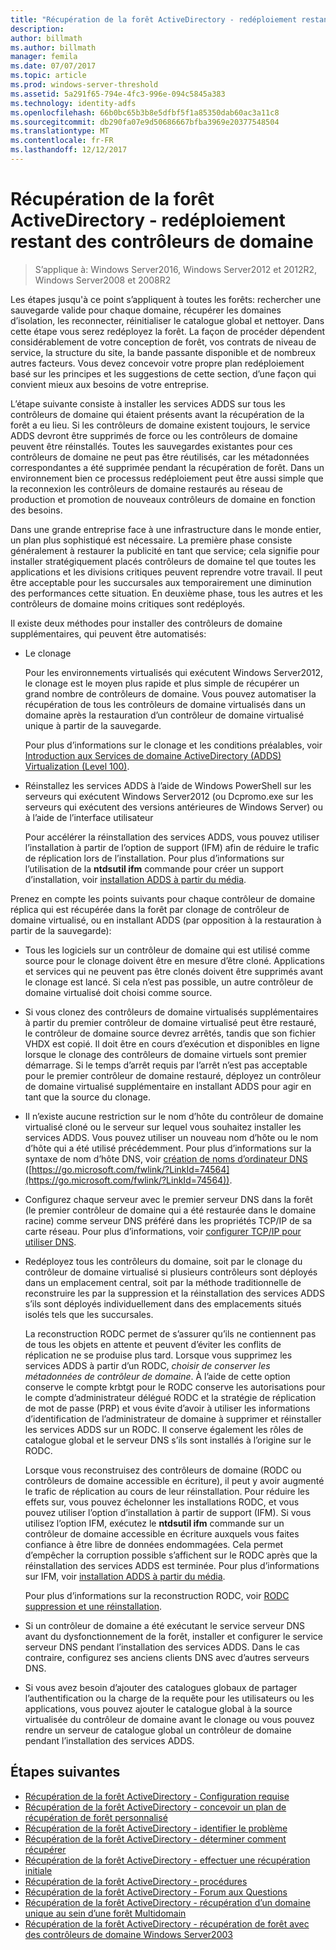 ```yaml
---
title: "Récupération de la forêt ActiveDirectory - redéploiement restant des contrôleurs de domaine"
description: 
author: billmath
ms.author: billmath
manager: femila
ms.date: 07/07/2017
ms.topic: article
ms.prod: windows-server-threshold
ms.assetid: 5a291f65-794e-4fc3-996e-094c5845a383
ms.technology: identity-adfs
ms.openlocfilehash: 66b0bc65b3b8e5dfbf5f1a85350dab60ac3a11c8
ms.sourcegitcommit: db290fa07e9d50686667bfba3969e20377548504
ms.translationtype: MT
ms.contentlocale: fr-FR
ms.lasthandoff: 12/12/2017
---
```

# <a name="ad-forest-recovery---redeploy-remaining-dcs"></a>Récupération de la forêt ActiveDirectory - redéploiement restant des contrôleurs de domaine

>S’applique à: Windows Server2016, Windows Server2012 et 2012R2, Windows Server2008 et 2008R2

 Les étapes jusqu'à ce point s’appliquent à toutes les forêts: rechercher une sauvegarde valide pour chaque domaine, récupérer les domaines d’isolation, les reconnecter, réinitialiser le catalogue global et nettoyer. Dans cette étape vous serez redéployez la forêt. La façon de procéder dépendent considérablement de votre conception de forêt, vos contrats de niveau de service, la structure du site, la bande passante disponible et de nombreux autres facteurs. Vous devez concevoir votre propre plan redéploiement basé sur les principes et les suggestions de cette section, d’une façon qui convient mieux aux besoins de votre entreprise.  
  
 L’étape suivante consiste à installer les services ADDS sur tous les contrôleurs de domaine qui étaient présents avant la récupération de la forêt a eu lieu. Si les contrôleurs de domaine existent toujours, le service ADDS devront être supprimés de force ou les contrôleurs de domaine peuvent être réinstallés. Toutes les sauvegardes existantes pour ces contrôleurs de domaine ne peut pas être réutilisés, car les métadonnées correspondantes a été supprimée pendant la récupération de forêt. Dans un environnement bien ce processus redéploiement peut être aussi simple que la reconnexion les contrôleurs de domaine restaurés au réseau de production et promotion de nouveaux contrôleurs de domaine en fonction des besoins.  
  
 Dans une grande entreprise face à une infrastructure dans le monde entier, un plan plus sophistiqué est nécessaire. La première phase consiste généralement à restaurer la publicité en tant que service; cela signifie pour installer stratégiquement placés contrôleurs de domaine tel que toutes les applications et les divisions critiques peuvent reprendre votre travail. Il peut être acceptable pour les succursales aux temporairement une diminution des performances cette situation. En deuxième phase, tous les autres et les contrôleurs de domaine moins critiques sont redéployés.  
  
 Il existe deux méthodes pour installer des contrôleurs de domaine supplémentaires, qui peuvent être automatisés:  
  
-   Le clonage  
  
     Pour les environnements virtualisés qui exécutent Windows Server2012, le clonage est le moyen plus rapide et plus simple de récupérer un grand nombre de contrôleurs de domaine. Vous pouvez automatiser la récupération de tous les contrôleurs de domaine virtualisés dans un domaine après la restauration d’un contrôleur de domaine virtualisé unique à partir de la sauvegarde.  
  
     Pour plus d’informations sur le clonage et les conditions préalables, voir [Introduction aux Services de domaine ActiveDirectory (ADDS) Virtualization (Level 100)](https://technet.microsoft.com/library/hh831734.aspx).  
  
-   Réinstallez les services ADDS à l’aide de Windows PowerShell sur les serveurs qui exécutent Windows Server2012 (ou Dcpromo.exe sur les serveurs qui exécutent des versions antérieures de Windows Server) ou à l’aide de l’interface utilisateur  
  
     Pour accélérer la réinstallation des services ADDS, vous pouvez utiliser l’installation à partir de l’option de support (IFM) afin de réduire le trafic de réplication lors de l’installation. Pour plus d’informations sur l’utilisation de la **ntdsutil ifm** commande pour créer un support d’installation, voir [installation ADDS à partir du média](https://technet.microsoft.com/library/cc770654\(WS.10\).aspx).  
  
 Prenez en compte les points suivants pour chaque contrôleur de domaine réplica qui est récupérée dans la forêt par clonage de contrôleur de domaine virtualisé, ou en installant ADDS (par opposition à la restauration à partir de la sauvegarde):  
  
-   Tous les logiciels sur un contrôleur de domaine qui est utilisé comme source pour le clonage doivent être en mesure d’être cloné. Applications et services qui ne peuvent pas être clonés doivent être supprimés avant le clonage est lancé. Si cela n’est pas possible, un autre contrôleur de domaine virtualisé doit choisi comme source.  
  
-   Si vous clonez des contrôleurs de domaine virtualisés supplémentaires à partir du premier contrôleur de domaine virtualisé peut être restauré, le contrôleur de domaine source devrez arrêtés, tandis que son fichier VHDX est copié. Il doit être en cours d’exécution et disponibles en ligne lorsque le clonage des contrôleurs de domaine virtuels sont premier démarrage. Si le temps d’arrêt requis par l’arrêt n’est pas acceptable pour le premier contrôleur de domaine restauré, déployez un contrôleur de domaine virtualisé supplémentaire en installant ADDS pour agir en tant que la source du clonage.  
  
-   Il n’existe aucune restriction sur le nom d’hôte du contrôleur de domaine virtualisé cloné ou le serveur sur lequel vous souhaitez installer les services ADDS. Vous pouvez utiliser un nouveau nom d’hôte ou le nom d’hôte qui a été utilisé précédemment. Pour plus d’informations sur la syntaxe de nom d’hôte DNS, voir [création de noms d’ordinateur DNS](https://technet.microsoft.com/library/cc785282.aspx) ([https://go.microsoft.com/fwlink/?LinkId=74564](https://go.microsoft.com/fwlink/?LinkId=74564)).  
  
-   Configurez chaque serveur avec le premier serveur DNS dans la forêt (le premier contrôleur de domaine qui a été restaurée dans le domaine racine) comme serveur DNS préféré dans les propriétés TCP/IP de sa carte réseau. Pour plus d’informations, voir [configurer TCP/IP pour utiliser DNS](https://technet.microsoft.com/library/cc779282.aspx).  
  
-   Redéployez tous les contrôleurs du domaine, soit par le clonage du contrôleur de domaine virtualisé si plusieurs contrôleurs sont déployés dans un emplacement central, soit par la méthode traditionnelle de reconstruire les par la suppression et la réinstallation des services ADDS s’ils sont déployés individuellement dans des emplacements situés isolés tels que les succursales.  
  
     La reconstruction RODC permet de s’assurer qu’ils ne contiennent pas de tous les objets en attente et peuvent d’éviter les conflits de réplication ne se produise plus tard. Lorsque vous supprimez les services ADDS à partir d’un RODC, *choisir de conserver les métadonnées de contrôleur de domaine*. À l’aide de cette option conserve le compte krbtgt pour le RODC conserve les autorisations pour le compte d’administrateur délégué RODC et la stratégie de réplication de mot de passe (PRP) et vous évite d’avoir à utiliser les informations d’identification de l’administrateur de domaine à supprimer et réinstaller les services ADDS sur un RODC. Il conserve également les rôles de catalogue global et le serveur DNS s’ils sont installés à l’origine sur le RODC.  
  
     Lorsque vous reconstruisez des contrôleurs de domaine (RODC ou contrôleurs de domaine accessible en écriture), il peut y avoir augmenté le trafic de réplication au cours de leur réinstallation. Pour réduire les effets sur, vous pouvez échelonner les installations RODC, et vous pouvez utiliser l’option d’installation à partir de support (IFM). Si vous utilisez l’option IFM, exécutez le **ntdsutil ifm** commande sur un contrôleur de domaine accessible en écriture auxquels vous faites confiance à être libre de données endommagées. Cela permet d’empêcher la corruption possible s’affichent sur le RODC après que la réinstallation des services ADDS est terminée. Pour plus d’informations sur IFM, voir [installation ADDS à partir du média](https://technet.microsoft.com/library/cc770654\(WS.10\).aspx).  
  
     Pour plus d’informations sur la reconstruction RODC, voir [RODC suppression et une réinstallation](https://technet.microsoft.com/library/cc835490\(WS.10\).aspx).  
  
-   Si un contrôleur de domaine a été exécutant le service serveur DNS avant du dysfonctionnement de la forêt, installer et configurer le service serveur DNS pendant l’installation des services ADDS. Dans le cas contraire, configurez ses anciens clients DNS avec d’autres serveurs DNS.  
  
-   Si vous avez besoin d’ajouter des catalogues globaux de partager l’authentification ou la charge de la requête pour les utilisateurs ou les applications, vous pouvez ajouter le catalogue global à la source virtualisée du contrôleur de domaine avant le clonage ou vous pouvez rendre un serveur de catalogue global un contrôleur de domaine pendant l’installation des services ADDS.  
  
## <a name="next-steps"></a>Étapes suivantes
-   [Récupération de la forêt ActiveDirectory - Configuration requise](AD-Forest-Recovery-Prerequisties.md)  
-   [Récupération de la forêt ActiveDirectory - concevoir un plan de récupération de forêt personnalisé](AD-Forest-Recovery-Devising-a-Plan.md)  
- [Récupération de la forêt ActiveDirectory - identifier le problème](AD-Forest-Recovery-Identify-the-Problem.md)
-   [Récupération de la forêt ActiveDirectory - déterminer comment récupérer](AD-Forest-Recovery-Determine-how-to-Recover.md)
-   [Récupération de la forêt ActiveDirectory - effectuer une récupération initiale](AD-Forest-Recovery-Perform-initial-recovery.md)  
-   [Récupération de la forêt ActiveDirectory - procédures](AD-Forest-Recovery-Procedures.md)  
-   [Récupération de la forêt ActiveDirectory - Forum aux Questions](AD-Forest-Recovery-FAQ.md)  
-   [Récupération de la forêt ActiveDirectory - récupération d’un domaine unique au sein d’une forêt Multidomain](AD-Forest-Recovery-Single-Domain-in-Multidomain-Recovery.md)  
-   [Récupération de la forêt ActiveDirectory - récupération de forêt avec des contrôleurs de domaine Windows Server2003](AD-Forest-Recovery-Windows-Server-2003.md)  